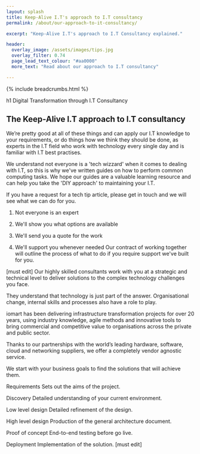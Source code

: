 ```yaml
---
layout: splash
title: Keep-Alive I.T's approach to I.T consultancy
permalink: /about/our-approach-to-it-consultancy/

excerpt: "Keep-Alive I.T's approach to I.T Consultancy explained."

header:
  overlay_image: /assets/images/tips.jpg
  overlay_filter: 0.74
  page_lead_text_colour: "#aa0000"
  more_text: "Read about our approach to I.T consultancy"

---
```


{% include breadcrumbs.html %}

h1
Digital Transformation through I.T Consultancy

<h2>The Keep-Alive I.T approach to I.T consultancy</h2>

We’re pretty good at all of these things and can apply our I.T knowledge to your requirements, or do things how we think they should be done, as experts in the I.T field who work with technology every single day and is familiar with I.T best practises.

<p>We understand not everyone is a 'tech wizzard' when it comes to dealing with I.T, so this is why we've written guides on how to perform common computing tasks. We hope our guides are a valuable learning resource and can help you take the 'DIY approach' to maintaining your I.T.</p>
<p>If you have a request for a tech tip article, please get in touch and we will see what we can do for you.</p>

1. Not everyone is an expert

2. We'll show you what options are available

3. We'll send you a quote for the work

4. We'll support you whenever needed
Our contract of working together will outline the process of what to do if you require support we've built for you.



[must edit]
Our highly skilled consultants work with you at a strategic and technical level to deliver solutions to the complex technology challenges you face.

They understand that technology is just part of the answer. Organisational change, internal skills and processes also have a role to play.

iomart has been delivering infrastructure transformation projects for over 20 years, using industry knowledge, agile methods and innovative tools to bring commercial and competitive value to organisations across the private and public sector.

Thanks to our partnerships with the world’s leading hardware, software, cloud and networking suppliers, we offer a completely vendor agnostic service.

We start with your business goals to find the solutions that will achieve them.

Requirements
Sets out the aims of the project.

Discovery
Detailed understanding of your current environment.

Low level design
Detailed refinement of the design.

High level design
Production of the general architecture document.

Proof of concept
End-to-end testing before go live.

Deployment
Implementation of the solution.
[must edit]